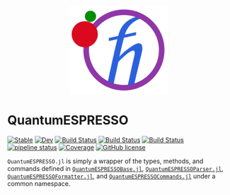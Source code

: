 <div align="center">
  <img src="https://raw.githubusercontent.com/MineralsCloud/QuantumESPRESSO.jl/master/docs/src/assets/logo.png" height="200"><br>
</div>

# QuantumESPRESSO

[![Stable](https://img.shields.io/badge/docs-stable-blue.svg)](https://MineralsCloud.github.io/QuantumESPRESSO.jl/stable)
[![Dev](https://img.shields.io/badge/docs-dev-blue.svg)](https://MineralsCloud.github.io/QuantumESPRESSO.jl/dev)
[![Build Status](https://github.com/MineralsCloud/QuantumESPRESSO.jl/workflows/CI/badge.svg)](https://github.com/MineralsCloud/QuantumESPRESSO.jl/actions)
[![Build Status](https://ci.appveyor.com/api/projects/status/github/MineralsCloud/QuantumESPRESSO.jl?svg=true)](https://ci.appveyor.com/project/singularitti/QuantumESPRESSO-jl)
[![Build Status](https://api.cirrus-ci.com/github/MineralsCloud/QuantumESPRESSO.jl.svg)](https://cirrus-ci.com/github/MineralsCloud/QuantumESPRESSO.jl)
[![pipeline status](https://gitlab.com/singularitti/QuantumESPRESSO.jl/badges/master/pipeline.svg)](https://gitlab.com/singularitti/QuantumESPRESSO.jl/-/pipelines)
[![Coverage](https://codecov.io/gh/MineralsCloud/QuantumESPRESSO.jl/branch/master/graph/badge.svg)](https://codecov.io/gh/MineralsCloud/QuantumESPRESSO.jl)
[![GitHub license](https://img.shields.io/github/license/MineralsCloud/QuantumESPRESSO.jl)](https://github.com/MineralsCloud/QuantumESPRESSO.jl/blob/master/LICENSE)

`QuantumESPRESSO.jl` is simply a wrapper of the types, methods, and commands defined in
[`QuantumESPRESSOBase.jl`](https://github.com/MineralsCloud/QuantumESPRESSOBase.jl),
[`QuantumESPRESSOParser.jl`](https://github.com/MineralsCloud/QuantumESPRESSOParser.jl),
[`QuantumESPRESSOFormatter.jl`](https://github.com/MineralsCloud/QuantumESPRESSOFormatter.jl),
and [`QuantumESPRESSOCommands.jl`](https://github.com/MineralsCloud/QuantumESPRESSOCommands.jl)
under a common namespace.
